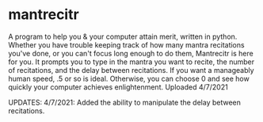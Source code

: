 # mantrecitr
A program to help you &amp; your computer attain merit, written in python.
Whether you have trouble keeping track of how many mantra recitations you've done, or you can't focus long enough to do them, Mantrecitr is here for you.
It prompts you to type in the mantra you want to recite, the number of recitations, and the delay between recitations. If you want a manageably human speed, .5 or so is ideal. Otherwise, you can choose 0 and see how quickly your computer achieves enlightenment.
Uploaded 4/7/2021

UPDATES:
4/7/2021: Added the ability to manipulate the delay between recitations.
